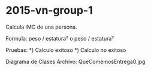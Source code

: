 # 2015-vn-group-1

Calcula IMC de una persona.

Formula: peso / estatura&sup2; o peso / estatura&sup2;

Pruebas:
*) Calculo exitoso
*) Calculo no exitoso

Diagrama de Clases
Archivo: QueComemosEntrega0.jpg